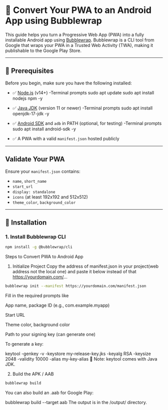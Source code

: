 # 📲 Convert Your PWA to an Android App using Bubblewrap

This guide helps you turn a Progressive Web App (PWA) into a fully installable Android app using [Bubblewrap](https://github.com/GoogleChromeLabs/bubblewrap). Bubblewrap is a CLI tool from Google that wraps your PWA in a Trusted Web Activity (TWA), making it publishable to the Google Play Store.

---

## 🧱 Prerequisites

Before you begin, make sure you have the following installed:

- ✅ [Node.js](https://nodejs.org) (v14+)
-Terminal prompts 
    sudo apt update
    sudo apt install nodejs npm -y


- ✅ [Java JDK](https://www.oracle.com/java/technologies/javase-downloads.html) (version 11 or newer)
-Terminal prompts 
    sudo apt install openjdk-17-jdk -y


- ✅ [Android SDK](https://developer.android.com/studio) and `adb` in PATH (optional, for testing)
-Terminal prompts 
    sudo apt install android-sdk -y


- ✅ A PWA with a valid `manifest.json` hosted publicly

---

##  Validate Your PWA

Ensure your `manifest.json` contains:
- `name`, `short_name`
- `start_url`
- `display: standalone`
- `icons` (at least 192x192 and 512x512)
- `theme_color`, `background_color`

---

## 🚀 Installation

### 1. Install Bubblewrap CLI
```bash
npm install -g @bubblewrap/cli
```

Steps to Convert PWA to Android App

1. Initialize Project 
Copy the address of manifest.json in your project(web address not the local one) and paste it below instead of that 
https://yourdomain.com/...

```bash
bubblewrap init --manifest https://yourdomain.com/manifest.json
```
Fill in the required prompts like

App name, package ID (e.g., com.example.myapp)

Start URL

Theme color, background color

Path to your signing key (can generate one)

To generate a key:


keytool -genkey -v -keystore my-release-key.jks -keyalg RSA -keysize 2048 -validity 10000 -alias my-key-alias
📍 Note: keytool comes with Java JDK.

2. Build the APK / AAB
```bash
bubblewrap build
```

You can also build an .aab for Google Play:

bubblewrap build --target aab
The output is in the /output/ directory.